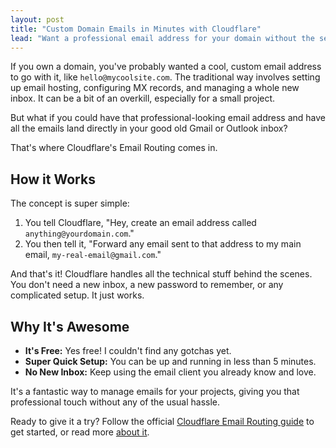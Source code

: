 ```yaml
---
layout: post
title: "Custom Domain Emails in Minutes with Cloudflare"
lead: "Want a professional email address for your domain without the setup headache? Here's how Cloudflare Email Routing can make it happen for free."
---
```


If you own a domain, you've probably wanted a cool, custom email address to go with it, like `hello@mycoolsite.com`. The traditional way involves setting up email hosting, configuring MX records, and managing a whole new inbox. It can be a bit of an overkill, especially for a small project.

But what if you could have that professional-looking email address and have all the emails land directly in your good old Gmail or Outlook inbox?

That's where Cloudflare's Email Routing comes in.

## How it Works

The concept is super simple:

1.  You tell Cloudflare, "Hey, create an email address called `anything@yourdomain.com`."
2.  You then tell it, "Forward any email sent to that address to my main email, `my-real-email@gmail.com`."

And that's it! Cloudflare handles all the technical stuff behind the scenes. You don't need a new inbox, a new password to remember, or any complicated setup. It just works.

## Why It's Awesome

-   **It's Free:** Yes free! I couldn't find any gotchas yet.
-   **Super Quick Setup:** You can be up and running in less than 5 minutes.
-   **No New Inbox:** Keep using the email client you already know and love.

It's a fantastic way to manage emails for your projects, giving you that professional touch without any of the usual hassle.

Ready to give it a try? Follow the official [Cloudflare Email Routing guide](https://developers.cloudflare.com/email-routing/get-started/enable-email-routing/) to get started, or read more [about it](https://developers.cloudflare.com/email-routing/).
